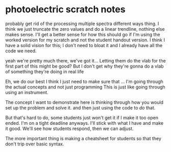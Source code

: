 # photoelectric scratch notes
probably get rid of the processing multiple spectra different ways thing.
I think we just truncate the zero values and do a linear trendline, nothing else makes sense.
I'll get a better sense for how this should go if I'm using the worked version for my scratch and not the student handout version.
I think I have a solid vision for this; I don't need to bloat it and I already have all the code we need.

yeah we're pretty much there, we've got it...
Letting them do the vlab for the first part of this might be good?
But I don't get why they're gonna do a vlab of something they're doing in real life

Eh, we do our best
I think I just need to make sure that ... I'm going through the actual concepts and not just programming
This is just like going through using an instrument. 

The concept I want to demonstrate here is thinking through how you would set up the problem and solve it.
and then just using the code to *do* that. 

But that's hard to do, some students just won't get it if I make it too open ended.
I'm on a tight deadline anyways. I'll stick with what I have and make it good. We'll see how students
respond, then we can adjust.

The more important thing is making a cheatsheet for students so that they don't trip over basic syntax.